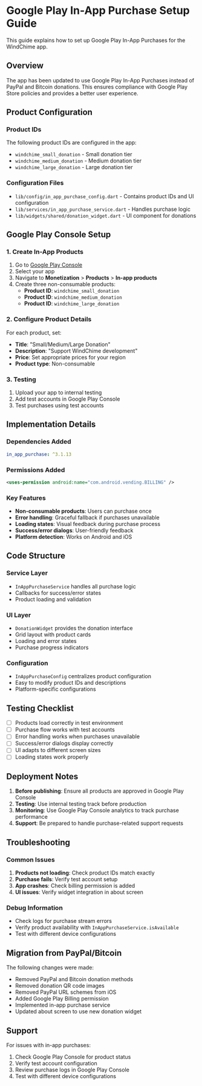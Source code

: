 # Google Play In-App Purchase Setup Guide

This guide explains how to set up Google Play In-App Purchases for the WindChime app.

## Overview

The app has been updated to use Google Play In-App Purchases instead of PayPal and Bitcoin donations. This ensures compliance with Google Play Store policies and provides a better user experience.

## Product Configuration

### Product IDs
The following product IDs are configured in the app:

- `windchime_small_donation` - Small donation tier
- `windchime_medium_donation` - Medium donation tier  
- `windchime_large_donation` - Large donation tier

### Configuration Files
- `lib/config/in_app_purchase_config.dart` - Contains product IDs and UI configuration
- `lib/services/in_app_purchase_service.dart` - Handles purchase logic
- `lib/widgets/shared/donation_widget.dart` - UI component for donations

## Google Play Console Setup

### 1. Create In-App Products
1. Go to [Google Play Console](https://play.google.com/console)
2. Select your app
3. Navigate to **Monetization** > **Products** > **In-app products**
4. Create three non-consumable products:
   - **Product ID**: `windchime_small_donation`
   - **Product ID**: `windchime_medium_donation`
   - **Product ID**: `windchime_large_donation`

### 2. Configure Product Details
For each product, set:
- **Title**: "Small/Medium/Large Donation"
- **Description**: "Support WindChime development"
- **Price**: Set appropriate prices for your region
- **Product type**: Non-consumable

### 3. Testing
1. Upload your app to internal testing
2. Add test accounts in Google Play Console
3. Test purchases using test accounts

## Implementation Details

### Dependencies Added
```yaml
in_app_purchase: ^3.1.13
```

### Permissions Added
```xml
<uses-permission android:name="com.android.vending.BILLING" />
```

### Key Features
- **Non-consumable products**: Users can purchase once
- **Error handling**: Graceful fallback if purchases unavailable
- **Loading states**: Visual feedback during purchase process
- **Success/error dialogs**: User-friendly feedback
- **Platform detection**: Works on Android and iOS

## Code Structure

### Service Layer
- `InAppPurchaseService` handles all purchase logic
- Callbacks for success/error states
- Product loading and validation

### UI Layer
- `DonationWidget` provides the donation interface
- Grid layout with product cards
- Loading and error states
- Purchase progress indicators

### Configuration
- `InAppPurchaseConfig` centralizes product configuration
- Easy to modify product IDs and descriptions
- Platform-specific configurations

## Testing Checklist

- [ ] Products load correctly in test environment
- [ ] Purchase flow works with test accounts
- [ ] Error handling works when purchases unavailable
- [ ] Success/error dialogs display correctly
- [ ] UI adapts to different screen sizes
- [ ] Loading states work properly

## Deployment Notes

1. **Before publishing**: Ensure all products are approved in Google Play Console
2. **Testing**: Use internal testing track before production
3. **Monitoring**: Use Google Play Console analytics to track purchase performance
4. **Support**: Be prepared to handle purchase-related support requests

## Troubleshooting

### Common Issues
1. **Products not loading**: Check product IDs match exactly
2. **Purchase fails**: Verify test account setup
3. **App crashes**: Check billing permission is added
4. **UI issues**: Verify widget integration in about screen

### Debug Information
- Check logs for purchase stream errors
- Verify product availability with `InAppPurchaseService.isAvailable`
- Test with different device configurations

## Migration from PayPal/Bitcoin

The following changes were made:
- Removed PayPal and Bitcoin donation methods
- Removed donation QR code images
- Removed PayPal URL schemes from iOS
- Added Google Play Billing permission
- Implemented in-app purchase service
- Updated about screen to use new donation widget

## Support

For issues with in-app purchases:
1. Check Google Play Console for product status
2. Verify test account configuration
3. Review purchase logs in Google Play Console
4. Test with different device configurations 